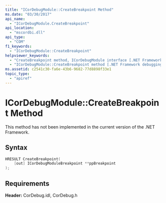 ```yaml
---
title: "ICorDebugModule::CreateBreakpoint Method"
ms.date: "03/30/2017"
api_name: 
  - "ICorDebugModule.CreateBreakpoint"
api_location: 
  - "mscordbi.dll"
api_type: 
  - "COM"
f1_keywords: 
  - "ICorDebugModule::CreateBreakpoint"
helpviewer_keywords: 
  - "CreateBreakpoint method, ICorDebugModule interface [.NET Framework debugging]"
  - "ICorDebugModule::CreateBreakpoint method [.NET Framework debugging]"
ms.assetid: c2541c30-fa6e-43b6-9682-77d8898f33e1
topic_type: 
  - "apiref"
---
```

# ICorDebugModule::CreateBreakpoint Method
This method has not been implemented in the current version of the .NET Framework.  
  
## Syntax  
  
```cpp  
HRESULT CreateBreakpoint(  
    [out] ICorDebugModuleBreakpoint **ppBreakpoint  
);  
```  
  
## Requirements  
 **Header:** CorDebug.idl, CorDebug.h
